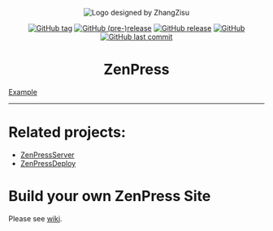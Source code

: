 <div align="center">

![Logo designed by ZhangZisu](https://i.loli.net/2018/08/04/5b65bebb829a3.png)

[![GitHub tag](https://img.shields.io/github/tag/ZhangZisu/ZenPress.svg?style=flat-square)](https://github.com/ZhangZisu/ZenPress)
[![GitHub (pre-)release](https://img.shields.io/github/release/ZhangZisu/ZenPress/all.svg)](https://github.com/ZhangZisu/ZenPress)
[![GitHub release](https://img.shields.io/github/release/ZhangZisu/ZenPress.svg?style=flat-square)](https://github.com/ZhangZisu/ZenPress)
[![GitHub](https://img.shields.io/github/license/ZhangZisu/ZenPress.svg?style=flat-square)](https://github.com/ZhangZisu/ZenPress)
[![GitHub last commit](https://img.shields.io/github/last-commit/ZhangZisu/ZenPress.svg)](https://github.com/ZhangZisu/ZenPress)

# ZenPress

</div>

[Example](https://blog.zhangzisu.cn)

---
# Related projects:
 - [ZenPressServer](https://github.com/ZhangZisu/ZenPressServer)
 - [ZenPressDeploy](https://github.com/ZhangZisu/ZenPressDepoly)

# Build your own ZenPress Site
Please see [wiki](https://github.com/ZhangZisu/ZenPress/wiki).
